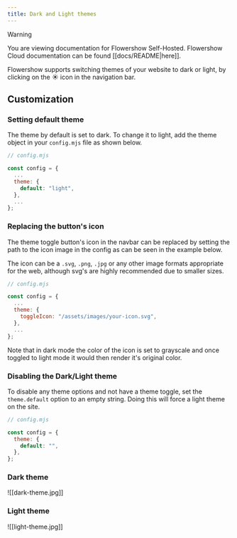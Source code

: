 ```yaml
---
title: Dark and Light themes
---
```

> [!warning]
> You are viewing documentation for Flowershow Self-Hosted. Flowershow Cloud documentation can be found [[docs/README|here]].

Flowershow supports switching themes of your website to dark or light, by clicking on the ☀️ icon in the navigation bar.

## Customization

### Setting default theme

The theme by default is set to dark. To change it to light, add the theme object in your `config.mjs` file as shown below.

```js
// config.mjs

const config = {
  ...
  theme: {
    default: "light",
  },
  ...
};
```

### Replacing the button's icon

The theme toggle button's icon in the navbar can be replaced by setting the path to the icon image in the config as can be seen in the example below.

The icon can be a `.svg`, `.png`, `.jpg` or any other image formats appropriate for the web, although svg's are highly recommended due to smaller sizes.

```js
// config.mjs

const config = {
  ...
  theme: {
    toggleIcon: "/assets/images/your-icon.svg",
  },
  ...
};
```

Note that in dark mode the color of the icon is set to grayscale and once toggled to light mode it would then render it's original color.

### Disabling the Dark/Light theme

To disable any theme options and not have a theme toggle, set the `theme.default` option to an empty string. Doing this will force a light theme on the site.

```js
// config.mjs

const config = {
  theme: {
    default: "",
  },
};
```

### Dark theme

![[dark-theme.jpg]]

### Light theme

![[light-theme.jpg]]
